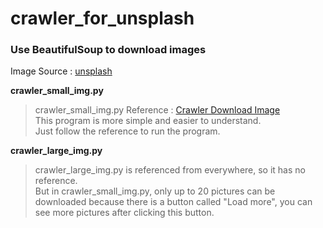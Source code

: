 # crawler_for_unsplash

### Use BeautifulSoup to download images

Image Source : [unsplash](https://unsplash.com/ "游標顯示")

**crawler_small_img.py**

>crawler_small_img.py Reference : [Crawler Download Image](https://github.com/mikeku1116/python-image-downloader "游標顯示")\
>This program is more simple and easier to understand.\
>Just follow the reference to run the program.

**crawler_large_img.py**

>crawler_large_img.py is referenced from everywhere, so it has no reference.\
>But in crawler_small_img.py, only up to 20 pictures can be downloaded because there is a button called "Load more", you can see more pictures after clicking this button.
